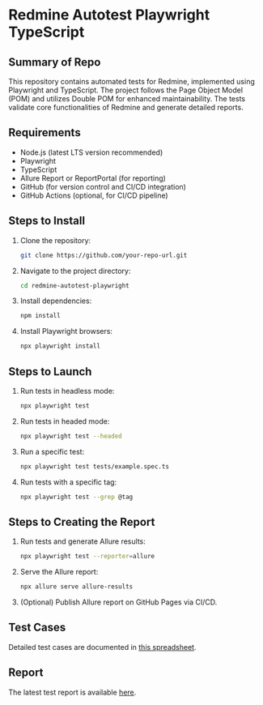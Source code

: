 # Redmine Autotest Playwright TypeScript

## Summary of Repo

This repository contains automated tests for Redmine, implemented using Playwright and TypeScript. The project follows the Page Object Model (POM) and utilizes Double POM for enhanced maintainability. The tests validate core functionalities of Redmine and generate detailed reports.

## Requirements

- Node.js (latest LTS version recommended)
- Playwright
- TypeScript
- Allure Report or ReportPortal (for reporting)
- GitHub (for version control and CI/CD integration)
- GitHub Actions (optional, for CI/CD pipeline)

## Steps to Install

1. Clone the repository:
   ```sh
   git clone https://github.com/your-repo-url.git
   ```
2. Navigate to the project directory:
   ```sh
   cd redmine-autotest-playwright
   ```
3. Install dependencies:
   ```sh
   npm install
   ```
4. Install Playwright browsers:
   ```sh
   npx playwright install
   ```

## Steps to Launch

1. Run tests in headless mode:
   ```sh
   npx playwright test
   ```
2. Run tests in headed mode:
   ```sh
   npx playwright test --headed
   ```
3. Run a specific test:
   ```sh
   npx playwright test tests/example.spec.ts
   ```
4. Run tests with a specific tag:
   ```sh
   npx playwright test --grep @tag
   ```

## Steps to Creating the Report

1. Run tests and generate Allure results:
   ```sh
   npx playwright test --reporter=allure
   ```
2. Serve the Allure report:
   ```sh
   npx allure serve allure-results
   ```
3. (Optional) Publish Allure report on GitHub Pages via CI/CD.

## Test Cases

Detailed test cases are documented in [this spreadsheet](https://docs.google.com/spreadsheets/d/1GtBWbufhBap-kloWRCJnucLgD4-w5sHwZXUS0TgT3vs/edit?pli=1&gid=0#gid=0).

## Report

The latest test report is available [here](https://anna-ruban-ua.github.io/Task2-Playwright-framework/).